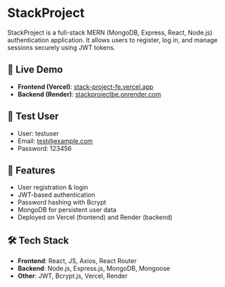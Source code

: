 # StackProject

StackProject is a full-stack MERN (MongoDB, Express, React, Node.js) authentication application. It allows users to register, log in, and manage sessions securely using JWT tokens.

## 🔗 Live Demo

- **Frontend (Vercel)**: [stack-project-fe.vercel.app](https://stack-project-fe.vercel.app/) 
- **Backend (Render)**: [stackprojectbe.onrender.com](https://stackprojectbe.onrender.com)

## 🧪 Test User

- User: testuser
- Email: test@example.com  
- Password: 123456

## 🚀 Features

- User registration & login
- JWT-based authentication
- Password hashing with Bcrypt
- MongoDB for persistent user data
- Deployed on Vercel (frontend) and Render (backend)

## 🛠️ Tech Stack

- **Frontend**: React, JS, Axios, React Router
- **Backend**: Node.js, Express.js, MongoDB, Mongoose
- **Other**: JWT, Bcrypt.js, Vercel, Render

